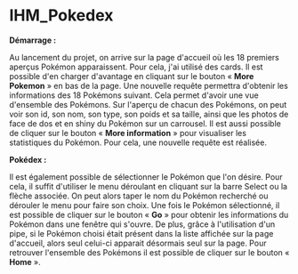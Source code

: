 # IHM_Pokedex

**Démarrage :**

Au lancement du projet, on arrive sur la page d&#39;accueil où les 18 premiers aperçus Pokémon apparaissent. Pour cela, j&#39;ai utilisé des cards. Il est possible d&#39;en charger d&#39;avantage en cliquant sur le bouton «  **More Pokemon**  » en bas de la page. Une nouvelle requête permettra d&#39;obtenir les informations des 18 Pokémons suivant. Cela permet d&#39;avoir une vue d&#39;ensemble des Pokémons. Sur l&#39;aperçu de chacun des Pokémons, on peut voir son id, son nom, son type, son poids et sa taille, ainsi que les photos de face de dos et en shiny du Pokémon sur un carrousel. Il est aussi possible de cliquer sur le bouton «  **More information**  » pour visualiser les statistiques du Pokémon. Pour cela, une nouvelle requête est réalisée.

**Pokédex :**

Il est également possible de sélectionner le Pokémon que l&#39;on désire. Pour cela, il suffit d&#39;utiliser le menu déroulant en cliquant sur la barre Select ou la flèche associée. On peut alors taper le nom du Pokémon recherché ou dérouler le menu pour faire son choix. Une fois le Pokémon sélectionné, il est possible de cliquer sur le bouton «  **Go**  » pour obtenir les informations du Pokémon dans une fenêtre qui s&#39;ouvre. De plus, grâce à l&#39;utilisation d&#39;un pipe, si le Pokémon choisi était présent dans la liste affichée sur la page d&#39;accueil, alors seul celui-ci apparait désormais seul sur la page. Pour retrouver l&#39;ensemble des Pokémons il est possible de cliquer sur le bouton «  **Home**  ».
